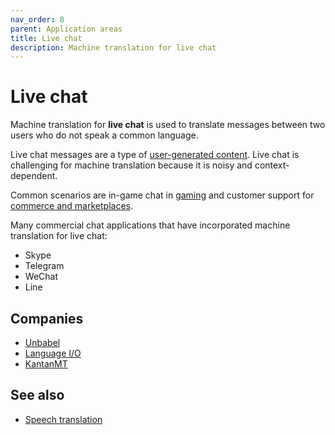 ```yaml
---
nav_order: 8
parent: Application areas
title: Live chat
description: Machine translation for live chat
---
```


# Live chat

Machine translation for **live chat** is used to translate messages between two users who do not speak a common language.

Live chat messages are a type of [user-generated content](/user-generated-content).
Live chat is challenging for machine translation because it is noisy and context-dependent.

Common scenarios are in-game chat in [gaming](/gaming) and customer support for [commerce and marketplaces](/commerce-and-marketplaces).

Many commercial chat applications that have incorporated machine translation for live chat:

- Skype
- Telegram
- WeChat
- Line

## Companies

* [Unbabel](/companies/#unbabel)
* [Language I/O](/companies/#language-io)
* [KantanMT](/companies/#kantanmt)

## See also

* [Speech translation](/speech)

